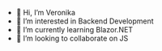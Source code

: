 - 👋 Hi, I’m Veronika
- 👀 I’m interested in Backend Development
- 🌱 I’m currently learning Blazor.NET
- 💞️ I’m looking to collaborate on JS
<!---
vbl/vbl is a ✨ special ✨ repository because its `README.md` (this file) appears on your GitHub profile.
You can click the Preview link to take a look at your changes.
--->
